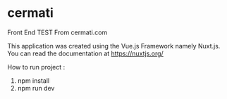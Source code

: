 # cermati
Front End TEST From cermati.com 

This application was created using the Vue.js Framework namely Nuxt.js. You can read the documentation at https://nuxtjs.org/

How to run project :
1. npm install
2. npm run dev
